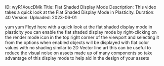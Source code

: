 ID: wyR1XoucDMk
Title: Flat Shaded Display Mode
Description: This video takes a quick look at the Flat Shaded Display Mode in Plasticity.
Duration: 40
Version: 
Uploaded: 2023-06-01

yum yum Floyd here with a quick look at
the flat shaded display mode in
plasticity you can enable the flat
shaded display mode by right-clicking on
the render mode icon in the top right
corner of the viewport and selecting it
from the options when enabled objects
will be displayed with flat color values
with no shading similar to 2D Vector
line art this can be useful to reduce
the visual noise on assets made up of
many components so take advantage of
this display mode to help aid in the
design of your assets